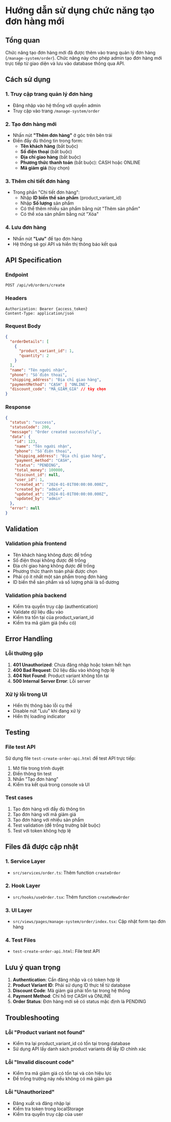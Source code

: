 # Hướng dẫn sử dụng chức năng tạo đơn hàng mới

## Tổng quan
Chức năng tạo đơn hàng mới đã được thêm vào trang quản lý đơn hàng (`/manage-system/order`). Chức năng này cho phép admin tạo đơn hàng mới trực tiếp từ giao diện và lưu vào database thông qua API.

## Cách sử dụng

### 1. Truy cập trang quản lý đơn hàng
- Đăng nhập vào hệ thống với quyền admin
- Truy cập vào trang `/manage-system/order`

### 2. Tạo đơn hàng mới
- Nhấn nút **"Thêm đơn hàng"** ở góc trên bên trái
- Điền đầy đủ thông tin trong form:
  - **Tên khách hàng** (bắt buộc)
  - **Số điện thoại** (bắt buộc)
  - **Địa chỉ giao hàng** (bắt buộc)
  - **Phương thức thanh toán** (bắt buộc): CASH hoặc ONLINE
  - **Mã giảm giá** (tùy chọn)

### 3. Thêm chi tiết đơn hàng
- Trong phần "Chi tiết đơn hàng":
  - Nhập **ID biến thể sản phẩm** (product_variant_id)
  - Nhập **Số lượng** sản phẩm
  - Có thể thêm nhiều sản phẩm bằng nút "Thêm sản phẩm"
  - Có thể xóa sản phẩm bằng nút "Xóa"

### 4. Lưu đơn hàng
- Nhấn nút **"Lưu"** để tạo đơn hàng
- Hệ thống sẽ gọi API và hiển thị thông báo kết quả

## API Specification

### Endpoint
```
POST /api/v0/orders/create
```

### Headers
```
Authorization: Bearer {access_token}
Content-Type: application/json
```

### Request Body
```json
{
  "orderDetails": [
    {
      "product_variant_id": 1,
      "quantity": 2
    }
  ],
  "name": "Tên người nhận",
  "phone": "Số điện thoại",
  "shipping_address": "Địa chỉ giao hàng",
  "paymentMethod": "CASH" | "ONLINE",
  "discount_code": "MÃ_GIẢM_GIÁ" // tùy chọn
}
```

### Response
```json
{
  "status": "success",
  "statusCode": 200,
  "message": "Order created successfully",
  "data": {
    "id": 123,
    "name": "Tên người nhận",
    "phone": "Số điện thoại",
    "shipping_address": "Địa chỉ giao hàng",
    "payment_method": "CASH",
    "status": "PENDING",
    "total_money": 100000,
    "discount_id": null,
    "user_id": 1,
    "created_at": "2024-01-01T00:00:00.000Z",
    "created_by": "admin",
    "updated_at": "2024-01-01T00:00:00.000Z",
    "updated_by": "admin"
  },
  "error": null
}
```

## Validation

### Validation phía frontend
- Tên khách hàng không được để trống
- Số điện thoại không được để trống
- Địa chỉ giao hàng không được để trống
- Phương thức thanh toán phải được chọn
- Phải có ít nhất một sản phẩm trong đơn hàng
- ID biến thể sản phẩm và số lượng phải là số dương

### Validation phía backend
- Kiểm tra quyền truy cập (authentication)
- Validate dữ liệu đầu vào
- Kiểm tra tồn tại của product_variant_id
- Kiểm tra mã giảm giá (nếu có)

## Error Handling

### Lỗi thường gặp
1. **401 Unauthorized**: Chưa đăng nhập hoặc token hết hạn
2. **400 Bad Request**: Dữ liệu đầu vào không hợp lệ
3. **404 Not Found**: Product variant không tồn tại
4. **500 Internal Server Error**: Lỗi server

### Xử lý lỗi trong UI
- Hiển thị thông báo lỗi cụ thể
- Disable nút "Lưu" khi đang xử lý
- Hiển thị loading indicator

## Testing

### File test API
Sử dụng file `test-create-order-api.html` để test API trực tiếp:
1. Mở file trong trình duyệt
2. Điền thông tin test
3. Nhấn "Tạo đơn hàng"
4. Kiểm tra kết quả trong console và UI

### Test cases
1. Tạo đơn hàng với đầy đủ thông tin
2. Tạo đơn hàng với mã giảm giá
3. Tạo đơn hàng với nhiều sản phẩm
4. Test validation (để trống trường bắt buộc)
5. Test với token không hợp lệ

## Files đã được cập nhật

### 1. Service Layer
- `src/services/order.ts`: Thêm function `createOrder`

### 2. Hook Layer
- `src/hooks/useOrder.tsx`: Thêm function `createNewOrder`

### 3. UI Layer
- `src/views/pages/manage-system/order/index.tsx`: Cập nhật form tạo đơn hàng

### 4. Test Files
- `test-create-order-api.html`: File test API

## Lưu ý quan trọng

1. **Authentication**: Cần đăng nhập và có token hợp lệ
2. **Product Variant ID**: Phải sử dụng ID thực tế từ database
3. **Discount Code**: Mã giảm giá phải tồn tại trong hệ thống
4. **Payment Method**: Chỉ hỗ trợ CASH và ONLINE
5. **Order Status**: Đơn hàng mới sẽ có status mặc định là PENDING

## Troubleshooting

### Lỗi "Product variant not found"
- Kiểm tra lại product_variant_id có tồn tại trong database
- Sử dụng API lấy danh sách product variants để lấy ID chính xác

### Lỗi "Invalid discount code"
- Kiểm tra mã giảm giá có tồn tại và còn hiệu lực
- Để trống trường này nếu không có mã giảm giá

### Lỗi "Unauthorized"
- Đăng xuất và đăng nhập lại
- Kiểm tra token trong localStorage
- Kiểm tra quyền truy cập của user 